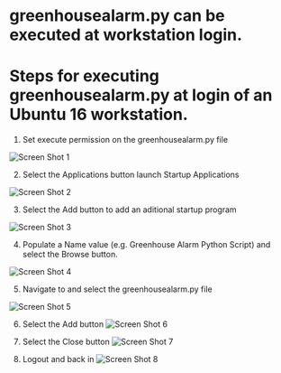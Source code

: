 
# greenhousealarm.py can be executed at workstation login.
 
# Steps for executing greenhousealarm.py at login of an Ubuntu 16 workstation.

1. Set execute permission on the greenhousealarm.py file

![Screen Shot 1](https://raw.githubusercontent.com/thegroundhogwhisperer/Ay-yahs-Greenhouse/master/Greenhouse/greenhousealarm/screenshots/greenhousealarm.py%20execute%20permissions.png)

2. Select the Applications button launch Startup Applications

![Screen Shot 2](https://raw.githubusercontent.com/thegroundhogwhisperer/Ay-yahs-Greenhouse/master/Greenhouse/greenhousealarm/screenshots/ubuntu%20startup%20applications.png)

3. Select the Add button to add an aditional startup program

![Screen Shot 3](https://raw.githubusercontent.com/thegroundhogwhisperer/Ay-yahs-Greenhouse/master/Greenhouse/greenhousealarm/screenshots/ubuntu%20startup%20applications%20add%20button.png)

4. Populate a Name value (e.g. Greenhouse Alarm Python Script) and select the Browse button.

![Screen Shot 4](https://raw.githubusercontent.com/thegroundhogwhisperer/Ay-yahs-Greenhouse/master/Greenhouse/greenhousealarm/screenshots/ubuntu%20startup%20applications%20add%20startup%20program%20browse%20button.png)

5. Navigate to and select the greenhousealarm.py file

![Screen Shot 5](https://raw.githubusercontent.com/thegroundhogwhisperer/Ay-yahs-Greenhouse/master/Greenhouse/greenhousealarm/screenshots/ubuntu%20startup%20applications%20add%20select%20command.png)

6. Select the Add button
![Screen Shot 6](https://raw.githubusercontent.com/thegroundhogwhisperer/Ay-yahs-Greenhouse/master/Greenhouse/greenhousealarm/screenshots/ubuntu%20startup%20applications%20add%20select%20command%20open%20button.png)

7. Select the Close button
![Screen Shot 7](https://raw.githubusercontent.com/thegroundhogwhisperer/Ay-yahs-Greenhouse/master/Greenhouse/greenhousealarm/screenshots/ubuntu%20startup%20applications%20add%20startup%20program%20add%20button.png)

8. Logout and back in
![Screen Shot 8](https://raw.githubusercontent.com/thegroundhogwhisperer/Ay-yahs-Greenhouse/master/Greenhouse/greenhousealarm/screenshots/ubuntu%20startup%20applications%20close%20button.png)


